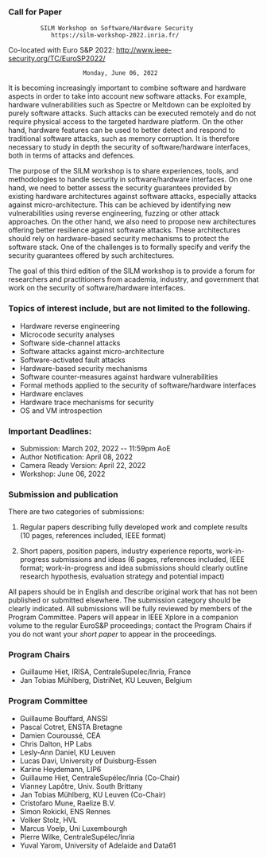 
### Call for Paper

             SILM Workshop on Software/Hardware Security
                https://silm-workshop-2022.inria.fr/
  Co-located with Euro S&P 2022: http://www.ieee-security.org/TC/EuroSP2022/

                         Monday, June 06, 2022

It is becoming increasingly important to combine software and hardware
aspects in order to take into account new software attacks. For example,
hardware vulnerabilities such as Spectre or Meltdown can be exploited by
purely software attacks. Such attacks can be executed remotely and do not
require physical access to the targeted hardware platform. On the other
hand, hardware features can be used to better detect and respond to
traditional software attacks, such as memory corruption. It is therefore
necessary to study in depth the security of software/hardware interfaces,
both in terms of attacks and defences.

The purpose of the SILM workshop is to share experiences, tools, and
methodologies to handle security in software/hardware interfaces. On one
hand, we need to better assess the security guarantees provided by existing
hardware architectures against software attacks, especially attacks against
micro-architecture. This can be achieved by identifying new vulnerabilities
using reverse engineering, fuzzing or other attack approaches. On the other
hand, we also need to propose new architectures offering better resilience
against software attacks. These architectures should rely on hardware-based
security mechanisms to protect the software stack. One of the challenges is
to formally specify and verify the security guarantees offered by such
architectures.

The goal of this third edition of the SILM workshop is to provide a forum
for researchers and practitioners from academia, industry, and government
that work on the security of software/hardware interfaces.

### Topics of interest include, but are not limited to the following.

* Hardware reverse engineering
* Microcode security analyses
* Software side-channel attacks
* Software attacks against micro-architecture
* Software-activated fault attacks
* Hardware-based security mechanisms
* Software counter-measures against hardware vulnerabilities
* Formal methods applied to the security of software/hardware interfaces
* Hardware enclaves
* Hardware trace mechanisms for security
* OS and VM introspection

### Important Deadlines:

- Submission: March 202, 2022 -- 11:59pm AoE
- Author Notification: April 08, 2022
- Camera Ready Version: April 22, 2022
- Workshop: June 06, 2022

### Submission and publication

There are two categories of submissions:

1. Regular papers describing fully developed work and complete results (10 pages, references included, IEEE format)

2. Short papers, position papers, industry experience reports, work-in-progress submissions and ideas (6 pages, references included, IEEE format; work-in-progress and idea submissions should clearly outline research hypothesis, evaluation strategy and potential impact)

All papers should be in English and describe original work that has not
been published or submitted elsewhere. The submission category should be
clearly indicated. All submissions will be fully reviewed by members of the
Program Committee. Papers will appear in IEEE Xplore in a companion volume
to the regular EuroS&P proceedings; contact the Program Chairs if you do
not want your *short paper* to appear in the proceedings.

### Program Chairs

- Guillaume Hiet, IRISA, CentraleSupelec/Inria, France
- Jan Tobias Mühlberg, DistriNet, KU Leuven, Belgium

### Program Committee

- Guillaume Bouffard, ANSSI
- Pascal Cotret, ENSTA Bretagne
- Damien Couroussé, CEA
- Chris Dalton, HP Labs
- Lesly-Ann Daniel, KU Leuven
- Lucas Davi, University of Duisburg-Essen
- Karine Heydemann, LIP6
- Guillaume Hiet, CentraleSupélec/Inria (Co-Chair)
- Vianney Lapôtre, Univ. South Brittany
- Jan Tobias Mühlberg, KU Leuven (Co-Chair)
- Cristofaro Mune, Raelize B.V.
- Simon Rokicki, ENS Rennes
- Volker Stolz, HVL
- Marcus Voelp, Uni Luxembourgh
- Pierre Wilke, CentraleSupélec/Inria
- Yuval Yarom, University of Adelaide and Data61

